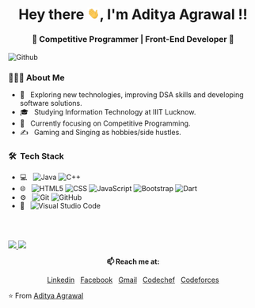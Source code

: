 <h1 align="center">Hey there <img src="https://raw.githubusercontent.com/ABSphreak/ABSphreak/master/gifs/Hi.gif" height="24">, I'm Aditya Agrawal !!</h1>
<h3 align="center">🚀 Competitive Programmer | Front-End Developer 🚀</h3>
<img width="35%" align="center" alt="Github" src="https://user-images.githubusercontent.com/48678280/88862734-4903af80-d201-11ea-968b-9c939d88a37c.gif" />
<div align="left"> 
  <h3> 👨🏻‍💻 About Me </h3>

  - 🤔 &nbsp; Exploring new technologies, improving DSA skills and developing software solutions.
  - 🎓 &nbsp; Studying Information Technology at IIIT Lucknow.
  - 💼 &nbsp; Currently focusing on Competitive Programming.
  - ✍️ &nbsp; Gaming and Singing as hobbies/side hustles.  
</div> 

<h3> 🛠 &nbsp;Tech Stack</h3>

- 💻 &nbsp;
  ![Java](https://img.shields.io/badge/-Java-333333?style=flat&logo=Java&logoColor=007396)
  ![C++](https://img.shields.io/badge/-C++-333333?style=flat&logo=C%2B%2B&logoColor=00599C)
- 🌐 &nbsp;
  ![HTML5](https://img.shields.io/badge/-HTML5-333333?style=flat&logo=HTML5)
  ![CSS](https://img.shields.io/badge/-CSS-333333?style=flat&logo=CSS3&logoColor=1572B6)
  ![JavaScript](https://img.shields.io/badge/-JavaScript-333333?style=flat&logo=javascript)
  ![Bootstrap](https://img.shields.io/badge/-Bootstrap-333333?style=flat&logo=bootstrap&logoColor=563D7C)
  ![Dart](https://img.shields.io/badge/-Dart-333333?style=flat&logo=dart)
- ⚙️ &nbsp;
  ![Git](https://img.shields.io/badge/-Git-333333?style=flat&logo=git)
  ![GitHub](https://img.shields.io/badge/-GitHub-333333?style=flat&logo=github)
- 🔧 &nbsp;
  ![Visual Studio Code](https://img.shields.io/badge/-Visual%20Studio%20Code-333333?style=flat&logo=visual-studio-code&logoColor=007ACC)
<br/>

<br>
<p>
  <a href="https://github.com/adityaiiitL">
  <img height="180em" src="https://github-readme-stats.vercel.app/api?username=adityaiiitL&theme=buefy&show_icons=true" />
  <img height="180em" src="https://github-readme-stats.vercel.app/api/top-langs/?username=adityaiiitL&theme=buefy&layout=compact" />
</a>
</p>

<div align="center">
  
  **📫 Reach me at:**<br>

  [Linkedin](https://www.linkedin.com/in/aditya-agrawal-87ab6a200/)
  &nbsp;
  [Facebook](https://www.facebook.com/profile.php?id=100012302170637)
  &nbsp;
  [Gmail](mailto:LIT2020023@iiitl.ac.in)
  &nbsp;
  [Codechef](https://www.codechef.com/users/agrawal_2002)
  &nbsp;
  [Codeforces](https://codeforces.com/profile/aditya_iiitL)

</div>

⭐️ From [Aditya Agrawal](https://github.com/adityaiiitL)
